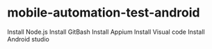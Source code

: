 # mobile-automation-test-android

Install Node.js
Install GitBash
Install Appium
Install Visual code
Install Android studio
